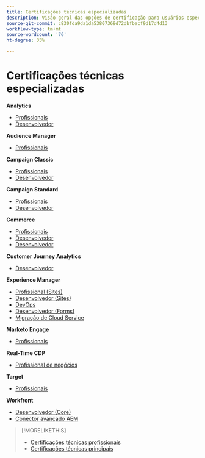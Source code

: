 ```yaml
---
title: Certificações técnicas especializadas
description: Visão geral das opções de certificação para usuários especialistas
source-git-commit: c830fda9da1da53807369d72dbfbacf9d17d4d13
workflow-type: tm+mt
source-wordcount: '76'
ht-degree: 35%

---
```


# Certificações técnicas especializadas

**Analytics**

* [Profissionais](/help/certifications/aa/aa-e-business.md) <!--AD0-E208-->
* [Desenvolvedor](/help/certifications/aa/aa-e-developer.md) <!--AD0-E209-->

**Audience Manager**

* [Profissionais](/help/certifications/aam/aam-e-business.md) <!--AD0-E457-->

**Campaign Classic**

* [Profissionais](/help/certifications/acc/acc-e-business.md) <!--AD0-E327-->
* [Desenvolvedor](/help/certifications/acc/acc-e-developer.md) <!--AD0-E330-->

**Campaign Standard**

* [Profissionais](/help/certifications/acs/acs-e-business.md) <!--AD0-E307-->
* [Desenvolvedor](/help/certifications/acs/acs-e-developer.md) <!--AD0-E306-->

**Commerce**

* [Profissionais](/help/certifications/ac/ac-e-business.md) <!--AD0-E708-->
* [Desenvolvedor](/help/certifications/ac/ac-e-developer.md) <!--AD0-E716-->
* [Desenvolvedor](/help/certifications/ac/ac-e-fedeveloper.md) <!--AD0-E710-->

**Customer Journey Analytics**

* [Desenvolvedor](/help/certifications/acja/acja-e-developer.md) <!--AD0-E604-->

**Experience Manager**

* [Profissional (Sites)](/help/certifications/aem/aem-sites-e-business.md) <!--AD0-E121-->
* [Desenvolvedor (Sites)](/help/certifications/aem/aem-sites-e-developer.md) <!--AD0-E134-->
* [DevOps](/help/certifications/aem/aem-devops-e-engineer.md) <!--AD0-E124-->
* [Desenvolvedor (Forms)](/help/certifications/aem/aem-forms-e-developer.md) <!--AD0-E125-->
* [Migração de Cloud Service](/help/certifications/aem/aem-cs-e-migration.md) <!--AD0-E136-->

**Marketo Engage**

* [Profissionais](/help/certifications/ame/ame-e-business.md) <!--AD0-E559-->

**Real-Time CDP**

* [Profissional de negócios](/help/certifications/rtcdp/rtcdp-p-business.md) <!--AD0-E602-->

**Target**

* [Profissionais](/help/certifications/at/at-e-business.md) <!--AD0-E406-->

**Workfront**

* [Desenvolvedor (Core)](/help/certifications/aw/aw-core-e-developer.md) <!--AD0-E904-->
* [Conector avançado AEM](/help/certifications/aw/aw-aem-e-connector.md) <!--AD0-E906-->

>[!MORELIKETHIS]
>
>* [Certificações técnicas profissionais](professional.md)
>* [Certificações técnicas principais](master.md)

